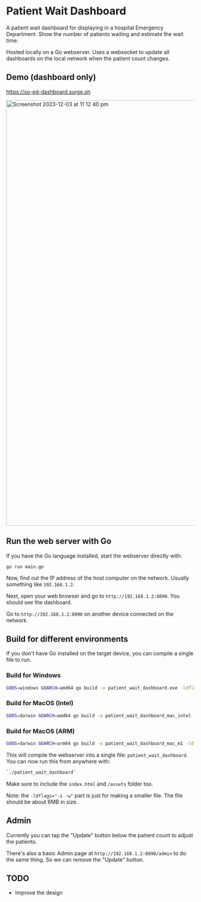 # Patient Wait Dashboard

A patient wait dashboard for displaying in a hospital Emergency Department. Show the number of patients waiting and estimate the wait time.

Hosted locally on a Go webserver. Uses a websocket to update all dashboards on the local network when the patient count changes.

## Demo (dashboard only)

https://so-ed-dashboard.surge.sh

<img width="1134" alt="Screenshot 2023-12-03 at 11 12 40 pm" src="https://github.com/seanockert/patient-wait-dashboard/assets/574163/28232849-f995-4a42-92af-9a133871f366">


## Run the web server with Go

If you have the Go language installed, start the webserver directly with:

```
go run main.go
```

Now, find out the IP address of the host computer on the network. Usually something like `192.168.1.2`.

Next, open your web browser and go to `http://192.168.1.2:8090`. You should see the dashboard.

Go to `http://192.168.1.2:8090` on another device connected on the network.

## Build for different environments

If you don't have Go installed on the target device, you can compile a single file to run.

### Build for Windows

```bash
GOOS=windows GOARCH=amd64 go build -o patient_wait_dashboard.exe -ldflags="-s -w"
```

### Build for MacOS (Intel)

```bash
GOOS=darwin GOARCH=amd64 go build -o patient_wait_dashboard_mac_intel -ldflags="-s -w"
```

### Build for MacOS (ARM)

```bash
GOOS=darwin GOARCH=arm64 go build -o patient_wait_dashboard_mac_m1 -ldflags="-s -w"
```

This will compile the webserver into a single file: `patient_wait_dashboard`. You can now run this from anywhere with:

```bash
`./patient_wait_dashboard`
```

Make sure to include the `index.html` and `/assets` folder too.

Note: the `-ldflags="-s -w"` part is just for making a smaller file. The file should be about 6MB in size.

## Admin

Currently you can tap the "Update" button below the patient count to adjust the patients.

There's also a basic Admin page at `http://192.168.1.2:8090/admin` to do the same thing. So we can remove the "Update" button.

## TODO

- Improve the design

